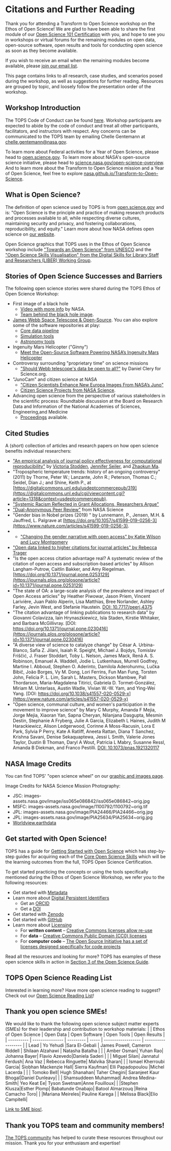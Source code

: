 # Citations and Further Reading

Thank you for attending a Transform to Open Science workshop on the Ethos of Open Science! We are glad to have been able to share the first module of our [Open Science 101 Certification](https://github.com/nasa/Transform-to-Open-Science/tree/main/docs/Area2_Capacity_Sharing/Open-Science-101) with you, and hope to see you in workshops or virtual forums for the remaining modules on open data, open-source software, open results and tools for conducting open science as soon as they become available. 

If you wish to receive an email when the remaining modules become available, please [join our email list](https://docs.google.com/forms/d/e/1FAIpQLSeb_6PdbaPYFcVwXWgMJ053Q_pF2rW2YOu51Qmrh5nWaRYc7Q/viewform).

This page contains links to all research, case studies, and scenarios posed during the workshop, as well as suggestions for further reading. Resources are grouped by topic, and loosely follow the presentation order of the workshop. 

## Workshop Introduction

The TOPS Code of Conduct can be found [here](/About/CODE_OF_CONDUCT.md). Workshop participants are expected to abide by the code of conduct and treat all other participants, facilitators, and instructors with respect. Any concerns can be communicated to the TOPS team by emailing Chelle Gentemann at chelle.gentemann@nasa.gov.

To learn more about Federal activities for a Year of Open Science, please head to [open.science.gov](https://open.science.gov/). To learn more about NASA's open-source science initiative, please head to [science.nasa.gov/open-science-overview](https://science.nasa.gov/open-science-overview). And to learn more about the Transform to Open Science mission and a Year of Open Science, feel free to explore [nasa.github.io/Transform-to-Open-Science](https://nasa.github.io/Transform-to-Open-Science/).


## What is Open Science? 

The definition of open science used by TOPS is from [open.science.gov](https://open.science.gov/) and is:
"Open Science is the principle and practice of making research products and processes available to all, while respecting diverse cultures, maintaining security and privacy, and fostering collaborations, reproducibility, and equity." 
Learn more about how NASA defines open science on [our website](https://nasa.github.io/Transform-to-Open-Science/what-is-open-science/).

Open Science graphics that TOPS uses in the Ethos of Open Science workshop include ["Towards an Open Science" from UNESCO](https://www.scientificinfographics.com/21-towards-an-open-science) and the ["Open Science Skills Visualisation" from the Digital Skills for Library Staff and Researchers (LIBER) Working Group](https://zenodo.org/record/3702401#.Y-_S1uzMKW0).

## Stories of Open Science Successes and Barriers
The following open science stories were shared during the TOPS Ethos of Open Science Workshop:
* First image of a black hole 
     * [Video with more info](https://www.nasa.gov/ames/ocs/summerseries/19/katie-bouman) by NASA. 
     * [Team behind the black hole image](https://www.huffpost.com/entry/photo-woman-researcher-black-hole_n_5cae82e7e4b0a983fce3e5ad).
* [James Webb Space Telescope & Open-Source](https://github.blog/2022-01-18-how-open-source-is-supporting-nasas-new-eyes-in-space/). You can also explore some of the software repositories at play:
     * [Core data pipeline](https://github.com/spacetelescope/jwst)
     * [Simulation tools](https://github.com/spacetelescope/webbpsf) 
     * [Astronomy tools](https://github.com/spacetelescope/jdaviz)
* Ingenuity Mars Helicopter ("Ginny")
     * [Meet the Open-Source Software Powering NASA’s Ingenuity Mars Helicopter](https://www.nasa.gov/feature/jpl/meet-the-open-source-software-powering-nasa-s-ingenuity-mars-helicopter)
* Controversy surrounding "proprietary time" on science missions 
     * ["Should Webb telescope's data be open to all?"](https://www.science.org/content/article/should-webb-telescope-s-data-be-open-all) by Daniel Clery for Science.org.
* "JunoCam" and citizen science at NASA
     * ["Citizen Scientists Enhance New Europa Images From NASA’s Juno"](https://www.nasa.gov/feature/jpl/citizen-scientists-enhance-new-europa-images-from-nasa-s-juno) 
     * [Citizen Science Projects from NASA Science](https://science.nasa.gov/citizenscience).
* Advancing open science from the perspective of various stakeholders in the scientific process: Roundtable discussion at the Board on Research Data and Information of the National Academies of Sciences, Engineering,and Medicine 
     * [Proceedings](https://nap.nationalacademies.org/catalog/25725/advancing-open-science-practices-stakeholder-perspectives-on-incentives-and-disincentives) available. 

## Cited Studies 
A (short) collection of articles and research papers on how open science benefits individual researchers:
* ["An empirical analysis of journal policy effectiveness for computational reproducibility"](https://www.pnas.org/doi/full/10.1073/pnas.1708290115) by [Victoria Stodden](https://orcid.org/0000-0003-2015-7825), [Jennifer Seiler](https://www.pnas.org/doi/full/10.1073/pnas.1708290115#con2), and [Zhaokun Ma](https://www.pnas.org/doi/full/10.1073/pnas.1708290115#con3).
* "Tropospheric temperature trends: history of an ongoing controversy" (2011) by Thorne, Peter W.; Lanzante, John R.; Peterson, Thomas C.; Seidel, Dian J.; and Shine, Keith P., at [https://digitalcommons.unl.edu/usdeptcommercepub/319](https://digitalcommons.unl.edu/cgi/viewcontent.cgi?article=1318&context=usdeptcommercepub).
* ["Systemic Racism Reflected in Grant Allocations, Researchers Argue"](https://physics.aps.org/articles/v15/173)
* ["Dual-Anonymous Peer Review"](https://science.nasa.gov/researchers/dual-anonymous-peer-review) from NASA Science
* "Gender bias in Nobel prizes (2019) " by Lunnemann, P., Jensen, M.H. & Jauffred, L.  Palgrave at [https://doi.org/10.1057/s41599-019-0256-3](https://www.nature.com/articles/s41599-019-0256-3).
* * ["Changing the gender narrative with open access" by Katie Wilson and Lucy Montgomery](https://blogs.lse.ac.uk/impactofsocialsciences/2022/07/14/changing-the-gender-narrative-with-open-access/)
* ["Open data linked to higher citations for journal articles" by Rebecca Trager](https://www.chemistryworld.com/news/open-data-linked-to-higher-citations-for-journal-articles/3010723.article)
* "Is the open access citation advantage real? A systematic review of the citation of open access and subscription-based articles" by Allison Langham-Putrow, Caitlin Bakker, and Amy Riegelman. [https://doi.org/10.1371/journal.pone.0253129](https://journals.plos.org/plosone/article?id=10.1371/journal.pone.0253129)
* "The state of OA: a large-scale analysis of the prevalence and impact of Open Access articles" by Heather Piwowar, Jason Priem, Vincent Larivière, Juan Pablo Alperin, Lisa Matthias, Bree Norlander, Ashley Farley, Jevin West, and Stefanie Haustein. [DOI: 10.7717/peerj.4375](https://peerj.com/articles/4375/)
* "The citation advantage of linking publications to research data" by Giovanni Colavizza, Iain Hrynaszkiewicz, Isla Staden, Kirstie Whitaker, and Barbara McGillivray. [DOI: https://doi.org/10.1371/journal.pone.0230416](https://journals.plos.org/plosone/article?id=10.1371/journal.pone.0230416)
* "A diverse view of science to catalyze change" by César A. Urbina-Blanco, Safia Z. Jilani, Isaiah R. Speight, Michael J. Bojdys, Tomislav Friščić, J. Fraser Stoddart, Toby L. Nelson, James Mack, Renã A. S. Robinson, Emanuel A. Waddell, Jodie L. Lutkenhaus, Murrell Godfrey, Martine I. Abboud, Stephen O. Aderinto, Damilola Aderohunmu, Lučka Bibič, João Borges, Vy M. Dong, Lori Ferrins, Fun Man Fung, Torsten John, Felicia P. L. Lim, Sarah L. Masters, Dickson Mambwe, Pall Thordarson, Maria-Magdalena Titirici, Gabriela D. Tormet-González, Miriam M. Unterlass, Austin Wadle, Vivian W.-W. Yam, and Ying-Wei Yang. [DOI: https://doi.org/10.1038/s41557-020-0529-x](https://www.nature.com/articles/s41557-020-0529-x)
* "Open science, communal culture, and women's participation in the movement to improve science" by Mary C Murphy, Amanda F Mejia, Jorge Mejia, Xiaoran Yan, Sapna Cheryan, Nilanjana Dasgupta, Mesmin Destin, Stephanie A Fryberg, Julie A Garcia, Elizabeth L Haines, Judith M Harackiewicz, Alison Ledgerwood, Corinne A Moss-Racusin, Lora E Park, Sylvia P Perry, Kate A Ratliff, Aneeta Rattan, Diana T Sanchez, Krishna Savani, Denise Sekaquaptewa, Jessi L Smith, Valerie Jones Taylor, Dustin B Thoman, Daryl A Wout, Patricia L Mabry, Susanne Ressl, Amanda B Diekman, and Franco Pestilli. [DOI: 10.1073/pnas.1921320117](https://pubmed.ncbi.nlm.nih.gov/32929006/) 

## NASA Image Credits
You can find TOPS' "open science wheel" on our [graphic and images page](/Organizing_OS_Activities/branding_and_graphics/readme.md).  

Image Credits for NASA Science Mission Photography:
* JSC: images-assets.nasa.gov/image/iss065e086842/iss065e086842~orig.jpg
* MSFC: images-assets.nasa.gov/image/1100792/1100792~orig.tif
* JPL: images-assets.nasa.gov/image/PIA24466/PIA24466~orig.jpg
* JPL: images-assets.nasa.gov/image/PIA25634/PIA25634~orig.jpg
* [Worldview.earthdata](https://worldview.earthdata.nasa.gov/)

## Get started with Open Science!

TOPS has a guide for [Getting Started with Open Science](/Open_Science_Cookbook/Your_Open_Science_Journey.md) which has step-by-step guides for acquiring each of the [Core Open Science Skills](https://nasa.github.io/Transform-to-Open-Science-Book/Open_Science_Cookbook/Your_Open_Science_Journey.html#section-1-core-open-science-skills) which will be the learning outcomes from the full, TOPS Open Science Certification.

To get started practicing the concepts or using the tools specifically mentioned during the Ethos of Open Science Workshop, we refer you to the following resources:
* Get started with [Metadata](https://guides.lib.unc.edu/metadata/definition)
* Learn more about [Digital Persistent Identifiers](https://sis.web.cern.ch/submit-and-publish/persistent-identifiers/what-are-pids#)
     * Get an [ORCID](https://nasa.github.io/Transform-to-Open-Science-Book/Open_Science_Cookbook/Your_Open_Science_Journey.html#get-an-orcid)
     * Get a [DOI](https://nasa.github.io/Transform-to-Open-Science-Book/Open_Science_Cookbook/Your_Open_Science_Journey.html#assign-a-doi)
* Get started with [Zenodo](https://nasa.github.io/Transform-to-Open-Science-Book/Open_Science_Cookbook/Your_Open_Science_Journey.html#get-a-zenodo-account)
* Get started with [GitHub](https://nasa.github.io/Transform-to-Open-Science-Book/Open_Science_Cookbook/Your_Open_Science_Journey.html#get-a-github)
* Learn more about [Licensing](http://blog.psyarxiv.com/2018/05/14/licensing-work-psyarxiv/)
     * For **written content** – [Creative Commons licenses allow re-use](https://creativecommons.org/)
     * For **data** – [Creative Commons Public Domain (CC0) licenses](https://creativecommons.org/publicdomain/zero/1.0/)
     * For **computer code** – [The Open Source Initiative has a set of licenses designed specifically for code projects](https://opensource.org/licenses)

Read all the resources and looking for more? TOPS has examples of these open science skills in action in [Section 3 of the Open Science Guide](https://nasa.github.io/Transform-to-Open-Science-Book/Open_Science_Cookbook/Your_Open_Science_Journey.html#section-3-open-science-at-work).

## TOPS Open Science Reading List

Interested in learning more? Have more open science reading to suggest? Check out our [Open Science Reading List](/Open_Science_Cookbook/reading_list.md)! 

## Thank you open science SMEs!
We would like to thank the following open science subject matter experts (SMEs) for their leadership and contribution to workshop materials:
|            | Ethos of Open Science | Open Data | Open Software | Open Tools | Open Results |
| ---------- | --------------- | --------- | ----- | ------------------ | ------------------ |
| Lead       | Yo Yehudi       |Sara El-Gebali | James Powell, Cameron Riddell | Shilaan Alzahawi | Natasha Batalha |
|  | Amber Osman| Yuhan Rao| Johanna Bayer| Flavio Azevedo|Daniela Saderi |
|  | Miguel Silan| Jannatul Ferdush| Ana Vaz | Rebecca Ringuette| Malvika Sharan|
|  | Ismael Kherroubi Garcia| Siobhan Mackenzie Hall| Sierra Kaufman| Elli Papadopoulou |Michel Lacerda |
|  | Tomoko Bell| Hugh Shanahan| Taher Chegini| Saranjeet Kaur Bhogal|Daniel Dunleavy|
|  | Shamsuddeen Muhammad| Andrea Medina-Smith| Yeo Keat Ee| Tyson Swetnam|Anne Fouilloux|
|  |Stephen Klusza|Esther Plomp| Babatunde Onabajo| Batool Almarzouq |Reina Camacho Toro|
|  |Mariana Meireles| Pauline Karega |      | Melissa Black|Elio Campitelli|

[Link to SME bios!](https://github.com/nasa/Transform-to-Open-Science/blob/main/docs/Area2_Capacity_Sharing/Open-Science-101/curriculum_leads.md#2022-tops-curricula-module-leads).

## Thank you TOPS team and community members!
[The TOPS community](https://github.com/nasa/Transform-to-Open-Science#contributors-) has helped to curate these resources throughout our mission. Thank you for your enthusiasm and expertise! 